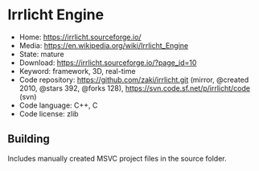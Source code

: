 # Irrlicht Engine

- Home: https://irrlicht.sourceforge.io/
- Media: https://en.wikipedia.org/wiki/Irrlicht_Engine
- State: mature
- Download: https://irrlicht.sourceforge.io/?page_id=10
- Keyword: framework, 3D, real-time
- Code repository: https://github.com/zaki/irrlicht.git (mirror, @created 2010, @stars 392, @forks 128), https://svn.code.sf.net/p/irrlicht/code (svn)
- Code language: C++, C
- Code license: zlib

## Building

Includes manually created MSVC project files in the source folder.

